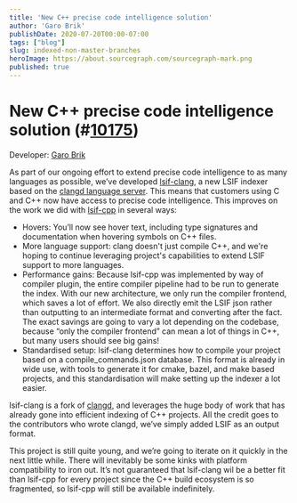 ```yaml
---
title: 'New C++ precise code intelligence solution'
author: 'Garo Brik'
publishDate: 2020-07-20T00:00-07:00
tags: ["blog"]
slug: indexed-non-master-branches
heroImage: https://about.sourcegraph.com/sourcegraph-mark.png
published: true
---
```

# New C++ precise code intelligence solution (#[10175](https://github.com/sourcegraph/sourcegraph/issues/10175))


Developer: [Garo Brik](https://github.com/gbrik)

As part of our ongoing effort to extend precise code intelligence to as many languages as possible, we’ve developed [lsif-clang](https://github.com/sourcegraph/lsif-clang), a new LSIF indexer based on the [clangd language server](https://clangd.llvm.org/). This means that customers using C and C++ now have access to precise code intelligence. This improves on the work we did with [lsif-cpp](https://github.com/sourcegraph/lsif-cpp) in several ways:

*   Hovers: You’ll now see hover text, including type signatures and documentation when hovering symbols on C++ files.
*   More language support: clang doesn't just compile C++, and we're hoping to continue leveraging project's capabilities to extend LSIF support to more languages.
*   Performance gains: Because lsif-cpp was implemented by way of compiler plugin, the entire compiler pipeline had to be run to generate the index. With our new architecture, we only run the compiler frontend, which saves a lot of effort. We also directly emit the LSIF json rather than outputting to an intermediate format and converting after the fact. The exact savings are going to vary a lot depending on the codebase, because “only the compiler frontend” can mean a lot of things in C++, but many users should see big gains!
*   Standardised setup: lsif-clang determines how to compile your project based on a compile_commands.json database. This format is already in wide use, with tools to generate it for cmake, bazel, and make based projects, and this standardisation will make setting up the indexer a lot easier.

lsif-clang is a fork of [clangd](https://clangd.llvm.org/), and leverages the huge body of work that has already gone into efficient indexing of C++ projects. All the credit goes to the contributors who wrote clangd, we’ve simply added LSIF as an output format.

This project is still quite young, and we’re going to iterate on it quickly in the next little while. There will inevitably be some kinks with platform compatibility to iron out. It’s not guaranteed that lsif-clang wil be a better fit than lsif-cpp for every project since the C++ build ecosystem is so fragmented, so lsif-cpp will still be available indefinitely.
